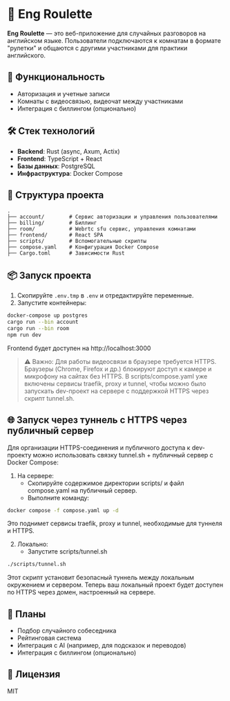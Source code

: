 # 🎲 Eng Roulette

**Eng Roulette** — это веб-приложение для случайных разговоров на английском языке. Пользователи подключаются к комнатам в формате "рулетки" и общаются с другими участниками для практики английского.

## 🚀 Функциональность

- Авторизация и учетные записи
- Комнаты с видеосвязью, видеочат между участниками
- Интеграция с биллингом (опционально)

## 🛠️ Стек технологий

- **Backend**: Rust (async, Axum, Actix)
- **Frontend**: TypeScript + React
- **Базы данных**: PostgreSQL
- **Инфраструктура**: Docker Compose

## 🧱 Структура проекта

```
.
├── account/        # Сервис авторизации и управления пользователями
├── billing/        # Биллинг
├── room/           # Webrtc sfu сервис, управления комнатами
├── frontend/       # React SPA
├── scripts/        # Вспомогательные скрипты
├── compose.yaml    # Конфигурация Docker Compose
├── Cargo.toml      # Зависимости Rust
```

## 📦 Запуск проекта

1. Скопируйте `.env.tmp` в `.env` и отредактируйте переменные.
2. Запустите контейнеры:

```bash
docker-compose up postgres
cargo run --bin account
cargo run --bin room
npm run dev
```
Frontend будет доступен на http://localhost:3000

> ⚠️ Важно: Для работы видеосвязи в браузере требуется HTTPS. Браузеры (Chrome, Firefox и др.) блокируют доступ к камере и микрофону на сайтах без HTTPS.
В scripts/compose.yaml уже включены сервисы traefik, proxy и tunnel, чтобы можно было запускать dev-проект на сервере с поддержкой HTTPS через скрипт tunnel.sh.

## 🌐 Запуск через туннель с HTTPS через публичный сервер

Для организации HTTPS-соединения и публичного доступа к dev-проекту можно использовать связку tunnel.sh + публичный сервер с Docker Compose:

1. На сервере:
    - Скопируйте содержимое директории scripts/ и файл compose.yaml на публичный сервер. 
    - Выполните команду:

```bash
docker compose -f compose.yaml up -d
```
Это поднимет сервисы traefik, proxy и tunnel, необходимые для туннеля и HTTPS.

2. Локально:
    - Запустите scripts/tunnel.sh
```bash
./scripts/tunnel.sh
```

Этот скрипт установит безопасный туннель между локальным окружением и сервером.
Теперь ваш локальный проект будет доступен по HTTPS через домен, настроенный на сервере.

## 📌 Планы

- Подбор случайного собеседника
- Рейтинговая система
- Интеграция с AI (например, для подсказок и переводов)
- Интеграция с биллингом (опционально)

## 📄 Лицензия
MIT